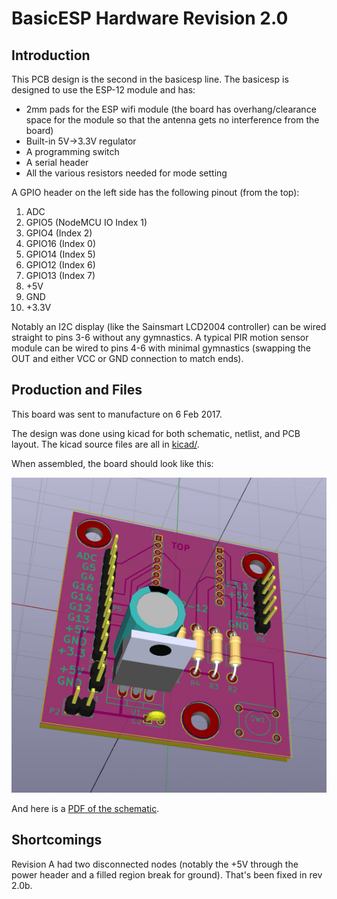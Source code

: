 BasicESP Hardware Revision 2.0
==============================

Introduction
------------

This PCB design is the second in the basicesp line.  The basicesp is designed
to use the ESP-12 module and has:

   * 2mm pads for the ESP wifi module (the board has overhang/clearance space
     for the module so that the antenna gets no interference from the board)
   * Built-in 5V->3.3V regulator
   * A programming switch
   * A serial header
   * All the various resistors needed for mode setting

A GPIO header on the left side has the following pinout (from the top):

   1. ADC
   2. GPIO5 (NodeMCU IO Index 1)
   3. GPIO4 (Index 2)
   4. GPIO16 (Index 0)
   5. GPIO14 (Index 5)
   6. GPIO12 (Index 6)
   7. GPIO13 (Index 7)
   8. +5V
   9. GND
   10. +3.3V

Notably an I2C display (like the Sainsmart LCD2004 controller) can be wired
straight to pins 3-6 without any gymnastics.  A typical PIR motion sensor
module can be wired to pins 4-6 with minimal gymnastics (swapping the OUT and
either VCC or GND connection to match ends).


Production and Files
--------------------

This board was sent to manufacture on 6 Feb 2017.

The design was done using kicad for both schematic, netlist, and PCB layout.
The kicad source files are all in [kicad/](kicad/).

When assembled, the board should look like this:

![Completed board](completed-board.jpg)

And here is a [PDF of the schematic](schematic.pdf).


Shortcomings
------------

Revision A had two disconnected nodes (notably the +5V through the power header
and a filled region break for ground).  That's been fixed in rev 2.0b.
